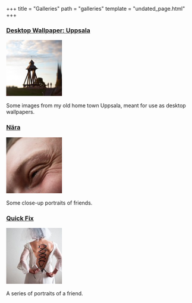 +++
title = "Galleries"
path = "galleries"
template = "undated_page.html"
+++

### [Desktop Wallpaper: Uppsala](./pages/desktop-wallpaper-uppsala/index.md)

[![Desktop Wallpaper: Uppsala](desktop-wallpaper-uppsala-thumbnail.jpeg)](./pages/desktop-wallpaper-uppsala/index.md)

Some images from my old home town Uppsala, meant for use as desktop wallpapers.

### [Nära](./pages/nara/index.md)

[![Nära](nara-thumbnail.jpeg)](./pages/nara/index.md)

Some close-up portraits of friends.

### [Quick Fix](./pages/quick-fix/index.md)

[![Quick Fix](quick-fix-thumbnail.jpeg)](./pages/quick-fix/index.md)

A series of portraits of a friend.
